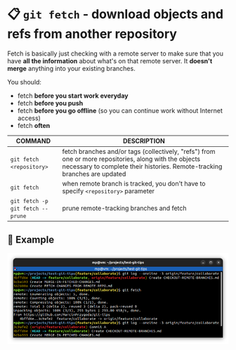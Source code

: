 # 📋 `git fetch` - download objects and refs from another repository

Fetch is basically just checking with a remote server to make sure that you have **all the information** about what's on that remote server. It **doesn't merge** anything into your existing branches.

You should:
- fetch **before you start work everyday**
- fetch **before you push**
- fetch **before you go offline** (so you can continue work without Internet access)
- fetch **often**

| COMMAND                                 | DESCRIPTION                                                                                                                                                                         |
| --------------------------------------- | ----------------------------------------------------------------------------------------------------------------------------------------------------------------------------------- |
| `git fetch <repository>`                | fetch branches and/or tags (collectively, "refs") from one or more repositories, along with the objects necessary to complete their histories. Remote-tracking branches are updated |
| `git fetch`                             | when remote branch is tracked, you don't have to specify `<repository>` parameter                                                                                                   |
| `git fetch -p`<br />`git fetch --prune` | prune remote-tracking branches and fetch                                                                                                                                            |

## 📌 Example

![](images/git-fetch.png)